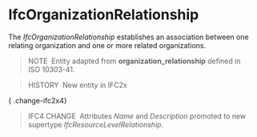 IfcOrganizationRelationship
===========================

The _IfcOrganizationRelationship_ establishes an association between one relating organization and one or more related organizations.

> NOTE&nbsp; Entity adapted from **organization_relationship** defined in ISO&nbsp;10303-41.

> HISTORY&nbsp; New entity in IFC2x

{ .change-ifc2x4}
> IFC4 CHANGE&nbsp; Attributes _Name_ and _Description_ promoted to new supertype _IfcResourceLevelRelationship_.
